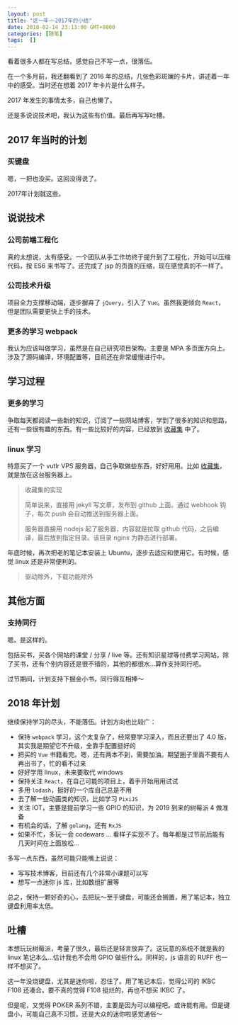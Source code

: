 ```yaml
---
layout: post
title: "这一年——2017年的小结"
date: 2018-02-14 23:13:00 GMT+0800
categories: [随笔]
tags:  []
---
```


看着很多人都在写总结，感觉自己不写一点，很落伍。

<!-- more -->

在一个多月前，我还翻看到了 2016 年的总结，几张色彩斑斓的卡片，讲述着一年中的感受。当时还在想着 2017 年卡片是什么样子。

2017 年发生的事情太多，自己也懒了。

还是多说说技术吧，我认为这些有价值。最后再写写吐槽。

## 2017 年当时的计划

### 买键盘

嗯，一把也没买。这回没得说了。

2017年计划就这些。

## 说说技术

### 公司前端工程化

真的太想说，太有感受。一个团队从手工作坊终于提升到了工程化，开始可以压缩代码，按 ES6 来书写了。还完成了 jsp 的页面的压缩，现在感觉真的不一样了。

### 公司技术升级

项目全力支撑移动端，逐步摒弃了 `jQuery`，引入了 `Vue`。虽然我更倾向 `React`，但是团队需要更快上手的技术。

### 更多的学习 webpack

我认为应该叫做学习，虽然是在自己研究项目架构。主要是 MPA 多页面方向上。涉及了源码编译，环境配置等，目前还在非常缓慢进行中。

## 学习过程

### 更多的学习

争取每天都阅读一些新的知识，订阅了一些网站博客，学到了很多的知识和思路，还有一些很有趣的东西。有一些比较好的内容，已经放到 [收藏集](http://collection.yukapril.com) 中了。

### linux 学习

特意买了一个 vutlr VPS 服务器，自己争取做些东西，好好用用。比如 [收藏集](http://collection.yukapril.com)，就是放在这台服务器上。

> 收藏集的实现
>
> 简单说来，直接用 jekyll 写文章，发布到 github 上面。通过 webhook 钩子，每次 push 会自动推送到服务器上面。
> 
> 服务器直接用 nodejs 起了服务器，内容就是拉取 github 代码，之后编译，最后放到指定目录。该目录 nginx 为静态进行部署。

年底时候，再次把老的笔记本安装上 Ubuntu，逐步去适应和使用它。有时候，感觉 linux 还是非常便利的。

> 驱动除外，下载功能除外

## 其他方面

### 支持同行

嗯。是这样的。

包括买书，买各个网站的课堂 / 分享 / live 等。还有知识星球等付费学习网站。除了买书，还有个别内容还是很不错的，其他的都很水...算作支持同行吧。

过节期间，计划支持下掘金小书，同行得互相捧～

## 2018 年计划

继续保持学习的尽头，不能落伍。计划方向也比较广：

* 保持 `webpack` 学习，这个太复杂了，经常要学习深入，而且还要出了 4.0 版，其实我是期望它不升级，全靠手配置挺好的
* 把买的 `Vue` 书籍看完。嗯，还有两本不到，需要加油。期望圈子里面不要有人再出书了，忙的看不过来
* 好好学用 linux，未来要取代 windows
* 保持关注 `React`，在自己可能的项目上，着手开始用用试试
* 多用 `lodash`，挺好的一个库自己总是不用
* 去了解一些动画类的知识，比如学习 `PixiJS`
* 关注 IOT，主要是提前学习一些 GPIO 的知识，为 2019 到来的树莓派 4 做准备
* 有机会的话，了解 `golang`，还有 `RxJS`
* 如果不忙，多玩一会 codewars ... 看样子实现不了。每年都是过节前后能有几天时间在上面放松...

多写一点东西，虽然可能只能嘴上说说：

* 写写技术博客，目前还有几个非常小课题可以写
* 想写一点迷你 js 库，比如数组扩展等

总之，保持一颗好奇的心，去把玩～至于键盘，可能还会搁置，用了笔记本，独立键盘利用率太低。

## 吐槽

本想玩玩树莓派，考量了很久，最后还是轻言放弃了。这玩意的系统不就是我的 linux 笔记本么...估计我也不会用 GPIO 做些什么。同样的，js 语言的 RUFF 也一样不想买了。

这一年没烧键盘，尤其是迷你啦，忍住了。用了笔记本后，觉得公司的 IKBC F108 还凑合。要不真的觉得 F108 挺烂的，再也不想买 IKBC 了。

但是呢，又觉得 POKER 系列不错，主要是因为可以编程吧。或许能有用。但是键盘小，可能自己真不习惯。还是大众的迷你啦感觉通俗～
